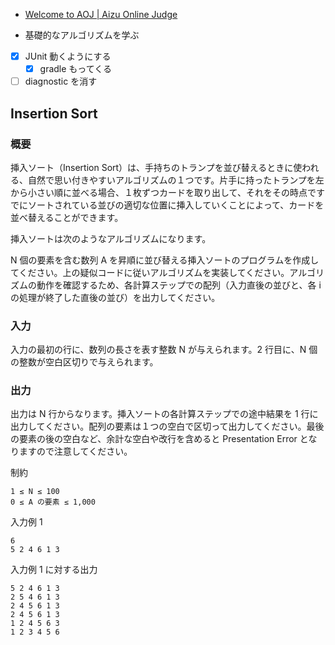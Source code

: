 - [Welcome to AOJ | Aizu Online Judge](https://onlinejudge.u-aizu.ac.jp/home)

- 基礎的なアルゴリズムを学ぶ
- [x] JUnit 動くようにする
  - [x] gradle もってくる
- [ ] diagnostic を消す

## Insertion Sort

### 概要

挿入ソート（Insertion Sort）は、手持ちのトランプを並び替えるときに使われる、自然で思い付きやすいアルゴリズムの１つです。片手に持ったトランプを左から小さい順に並べる場合、１枚ずつカードを取り出して、それをその時点ですでにソートされている並びの適切な位置に挿入していくことによって、カードを並べ替えることができます。

挿入ソートは次のようなアルゴリズムになります。

N 個の要素を含む数列 A を昇順に並び替える挿入ソートのプログラムを作成してください。上の疑似コードに従いアルゴリズムを実装してください。アルゴリズムの動作を確認するため、各計算ステップでの配列（入力直後の並びと、各 i の処理が終了した直後の並び）を出力してください。

### 入力

入力の最初の行に、数列の長さを表す整数 N が与えられます。2 行目に、N 個の整数が空白区切りで与えられます。

### 出力

出力は N 行からなります。挿入ソートの各計算ステップでの途中結果を 1 行に出力してください。配列の要素は１つの空白で区切って出力してください。最後の要素の後の空白など、余計な空白や改行を含めると Presentation Error となりますので注意してください。

制約

```
1 ≤ N ≤ 100
0 ≤ A の要素 ≤ 1,000
```

入力例 1

```
6
5 2 4 6 1 3
```

入力例 1 に対する出力

```
5 2 4 6 1 3
2 5 4 6 1 3
2 4 5 6 1 3
2 4 5 6 1 3
1 2 4 5 6 3
1 2 3 4 5 6
```
